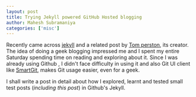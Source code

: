 ```yaml
---
layout: post
title: Trying Jekyll powered GitHub Hosted blogging
author: Mahesh Subramaniya
categories: ['misc']
---
```


Recently came across [jekyll](https://github.com/mojombo/jekyll) and a related post by [Tom perston](http://tom.preston-werner.com/2008/11/17/blogging-like-a-hacker.html), its creator. The idea of doing a geek blogging impressed me and I spent my entire Saturday spending time on reading and exploring about it. Since I was already using Github , I didn't face difficulty in using it and also Git UI client like [SmartGit](http://www.syntevo.com/smartgit/index.html), makes Git usage easier, even for a geek.

I shall write a post in detail about how I explored, learnt and tested small test posts (*including this post*) in Github's Jekyll.